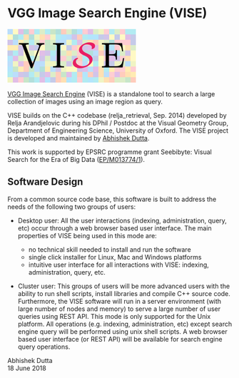 # VGG Image Search Engine (VISE)

<img src="res/logo/vise_logo.png" alt="VISE logo" title="VISE logo">

[VGG Image Search Engine](http://www.robots.ox.ac.uk/~vgg/software/vise) (VISE) 
is a standalone tool to search a large collection of images using an image region 
as query.

VISE builds on the C++ codebase (relja_retrieval, Sep. 2014) developed by 
Relja Arandjelovic during his DPhil / Postdoc at the Visual Geometry Group, 
Department of Engineering Science, University of Oxford. The VISE project
is developed and maintained by [Abhishek Dutta](adutta@robots.ox.ac.uk).

This work is supported by EPSRC programme grant Seebibyte: Visual Search for 
the Era of Big Data ([EP/M013774/1](http://www.seebibyte.org/index.html)).


## Software Design
From a common source code base, this software is built to address the needs of 
the following two groups of users:
 * Desktop user: All the user interactions (indexing, administration, query, etc) 
occur through a web browser based user interface. The main properties of VISE 
being used in this mode are:
   - no technical skill needed to install and run the software
   - single click installer for Linux, Mac and Windows platforms
   - intuitive user interface for all interactions with VISE: indexing, administration, 
query, etc.

 * Cluster user: This groups of users will be more advanced users with the ability 
to run shell scripts, install libraries and compile C++ source code. Furthermore, 
the VISE software will run in a server environment (with large number of nodes and 
memory) to serve a large number of user queries using REST API. This mode is only 
supported for the Unix platform. All operations (e.g. indexing, administration, etc) 
except search engine query will be performed using unix shell scripts. A web 
browser based user interface (or REST API) will be available for search engine 
query operations.

Abhishek Dutta  
18 June 2018

